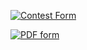 [![Contest Form](https://cosmosgroup.sgp1.digitaloceanspaces.com/news/9251651.webp)](https://codeforces.com/contestInvitation/0d3c7c735f547f0bd2d6b0bc5a02bf1887a74c0b)

[![PDF form](https://upload.wikimedia.org/wikipedia/commons/thumb/8/87/PDF_file_icon.svg/1200px-PDF_file_icon.svg.png)](https://github.com/maruf-hossain74/My-Custom-Problems/blob/main/Problems%20-%20Codeforces.pdf)
